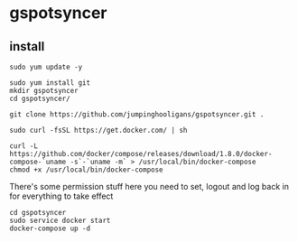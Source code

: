 # gspotsyncer


## install
```
sudo yum update -y

sudo yum install git
mkdir gspotsyncer
cd gspotsyncer/

git clone https://github.com/jumpinghooligans/gspotsyncer.git .

sudo curl -fsSL https://get.docker.com/ | sh

curl -L https://github.com/docker/compose/releases/download/1.8.0/docker-compose-`uname -s`-`uname -m` > /usr/local/bin/docker-compose
chmod +x /usr/local/bin/docker-compose
```
There's some permission stuff here you need to set, logout and log back in for everything to take effect

```
cd gspotsyncer
sudo service docker start
docker-compose up -d
```
